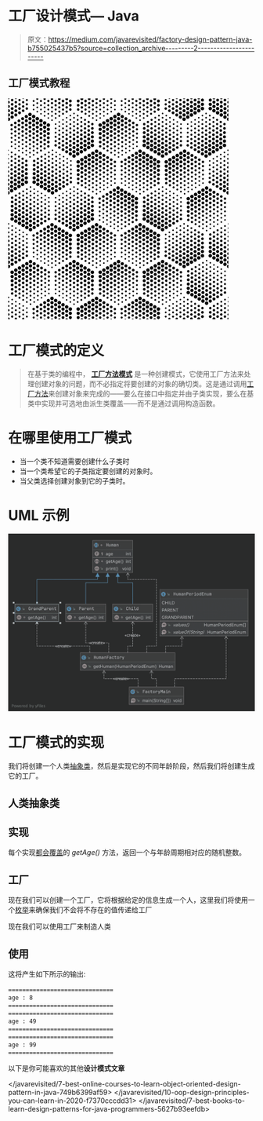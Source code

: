 # 工厂设计模式— Java

> 原文：<https://medium.com/javarevisited/factory-design-pattern-java-b755025437b5?source=collection_archive---------2----------------------->

## 工厂模式教程

![](img/84e993b5a0e16ef1869c1a9657ce87ff.png)

# 工厂模式的定义

> 在基于类的编程中， [**工厂方法模式**](https://javarevisited.blogspot.com/2015/06/difference-between-dependency-injection.html) 是一种创建模式，它使用工厂方法来处理创建对象的问题，而不必指定将要创建的对象的确切类。这是通过调用[工厂方法](http://javarevisited.blogspot.sg/2011/12/factory-design-pattern-java-example.html#axzz51cvxH5kW)来创建对象来完成的——要么在接口中指定并由子类实现，要么在基类中实现并可选地由派生类覆盖——而不是通过调用构造函数。

# 在哪里使用工厂模式

*   当一个类不知道需要创建什么子类时
*   当一个类希望它的子类指定要创建的对象时。
*   当父类选择创建对象到它的子类时。

# UML 示例

[![](img/69f0a8d3bf000f4970fd4c3525c7f728.png)](https://javarevisited.blogspot.com/2018/02/top-5-java-design-pattern-courses-for-developers.html)

# 工厂模式的实现

我们将创建一个人类[抽象类](https://www.java67.com/2017/08/difference-between-abstract-class-and-interface-in-java8.html)，然后是实现它的不同年龄阶段，然后我们将创建生成它的工厂。

## 人类抽象类

## 实现

每个实现[都会覆盖](https://www.java67.com/2015/08/top-10-method-overloading-overriding-interview-questions-answers-java.html)的 *getAge()* 方法，返回一个与年龄周期相对应的随机整数。

## 工厂

现在我们可以创建一个工厂，它将根据给定的信息生成一个人，这里我们将使用一个[枚举](https://javarevisited.blogspot.com/2011/08/enum-in-java-example-tutorial.html)来确保我们不会将不存在的值传递给工厂

现在我们可以使用工厂来制造人类

## 使用

这将产生如下所示的输出:

```
==============================
age : 8
==============================
==============================
age : 49
==============================
==============================
age : 99
==============================
```

以下是你可能喜欢的其他**设计模式文章**

</javarevisited/7-best-online-courses-to-learn-object-oriented-design-pattern-in-java-749b6399af59>  </javarevisited/10-oop-design-principles-you-can-learn-in-2020-f7370cccdd31>  </javarevisited/7-best-books-to-learn-design-patterns-for-java-programmers-5627b93eefdb> 